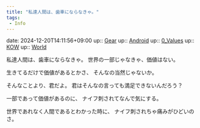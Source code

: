 ```yaml
---
title: "私達人間は、歯車にならなきゃ。"
tags:
 - Info
---
```


date: 2024-12-20T14:11:56+09:00
up:: [Gear](Bar/Novel/Topics/Gear.md)
up:: [Android](Bar/Novel/Topics/Android.md)
up:: [0_Values](Bar/Novel/Nacaria/0_Values.md)
up:: [KOW](Bar/Novel/Nacaria/KOW.md)
up:: [World](../Bar/Novel/Topics/World.md)

私達人間は、歯車にならなきゃ。
世界の一部じゃなきゃ、価値はない。

生きてるだけで価値があるとかさ、
そんなの当然じゃないか。

そんなことより、君だよ。
君はそんなの言っても満足できないんだろう？

一部であって価値があるのに、
ナイフ刺されてなんで気にする。

世界であれなく人間であるとわかった時に、
ナイフ刺されちゃ痛みがひどいのさ。
